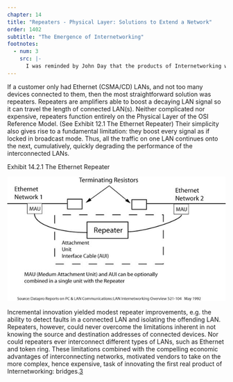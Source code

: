 ```yaml
---
chapter: 14
title: "Repeaters - Physical Layer: Solutions to Extend a Network"
order: 1402
subtitle: "The Emergence of Internetworking"
footnotes:
  - num: 3
    src: |-
      I was reminded by John Day that the products of Internetworking were not innovated sequentially because they had known from the beginning. What caused the trajectory was the need to master software engineering, and possibly the propensity to pick “low hanging fruit” – my language.
---
```


If a customer only had Ethernet (CSMA/CD) LANs, and not too many devices connected to them, then the most straightforward solution was repeaters. Repeaters are amplifiers able to boost a decaying LAN signal so it can travel the length of connected LAN(s). Neither complicated nor expensive, repeaters function entirely on the Physical Layer of the OSI Reference Model. (See Exhibit 12.1 The Ethernet Repeater) Their simplicity also gives rise to a fundamental limitation: they boost every signal as if locked in broadcast mode. Thus, all the traffic on one LAN continues onto the next, cumulatively, quickly degrading the performance of the interconnected LANs.

Exhibit 14.2.1 The Ethernet Repeater

![diagram of an Ethernet Repeater](/assets/img/ex-14.2.1_ethernet_repeater.jpg)

Incremental innovation yielded modest repeater improvements, e.g. the ability to detect faults in a connected LAN and isolating the offending LAN. Repeaters, however, could never overcome the limitations inherent in not knowing the source and destination addresses of connected devices. Nor could repeaters ever interconnect different types of LANs, such as Ethernet and token ring. These limitations combined with the compelling economic advantages of interconnecting networks, motivated vendors to take on the more complex, hence expensive, task of innovating the first real product of Internetworking: bridges.<a name="fnloc3" href="#fn3">3</a>
